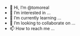 - 👋 Hi, I’m @tomoreal
- 👀 I’m interested in ...
- 🌱 I’m currently learning ...
- 💞️ I’m looking to collaborate on ...
- 📫 How to reach me ...

<!---
tomoreal/tomoreal is a ✨ special ✨ repository because its `README.md` (this file) appears on your GitHub profile.
You can click the Preview link to take a look at your changes.
--->
